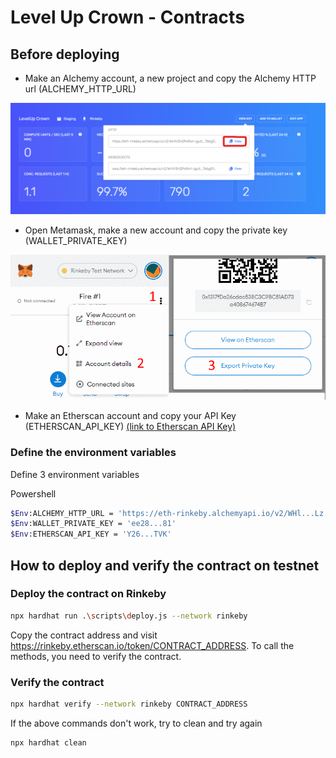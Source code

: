 # Level Up Crown - Contracts

## Before deploying

* Make an Alchemy account, a new project and copy the Alchemy HTTP url (ALCHEMY_HTTP_URL)

![](docs\images\alchemy_http_key.png)

* Open Metamask, make a new account and copy the private key (WALLET_PRIVATE_KEY)

![](docs\images\private_key.png)

* Make an Etherscan account and copy your API Key (ETHERSCAN_API_KEY) [(link to Etherscan API Key)](https://etherscan.io/myapikey
)

### Define the environment variables

Define 3 environment variables

Powershell
```bash
$Env:ALCHEMY_HTTP_URL = 'https://eth-rinkeby.alchemyapi.io/v2/WHl...Lz'
$Env:WALLET_PRIVATE_KEY = 'ee28...81'
$Env:ETHERSCAN_API_KEY = 'Y26...TVK'
```

## How to deploy and verify the contract on testnet

### Deploy the contract on Rinkeby

```bash
npx hardhat run .\scripts\deploy.js --network rinkeby
```

Copy the contract address and visit https://rinkeby.etherscan.io/token/CONTRACT_ADDRESS.
To call the methods, you need to verify the contract.

### Verify the contract

```bash
npx hardhat verify --network rinkeby CONTRACT_ADDRESS
```

If the above commands don't work, try to clean and try again
```bash
npx hardhat clean
```